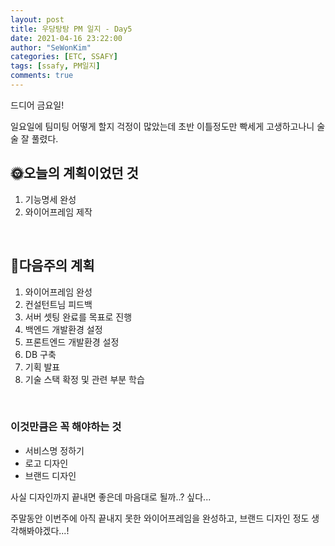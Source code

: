 ```yaml
---
layout: post
title: 우당탕탕 PM 일지 - Day5
date: 2021-04-16 23:22:00
author: "SeWonKim"
categories: [ETC, SSAFY]
tags: [ssafy, PM일지]
comments: true
---
```


드디어 금요일!

일요일에 팀미팅 어떻게 할지 걱정이 많았는데 초반 이틀정도만 빡세게 고생하고나니 술술 잘 풀렸다.

## 🌞오늘의 계획이었던 것

1. 기능명세 완성
2. 와이어프레임 제작


&nbsp;
&nbsp;


## 🌝다음주의 계획

1. 와이어프레임 완성
2. 컨설턴트님 피드백
3. 서버 셋팅 완료를 목표로 진행
4. 백엔드 개발환경 설정
5. 프론트엔드 개발환경 설정
6. DB 구축
7. 기획 발표
8. 기술 스택 확정 및 관련 부분 학습

&nbsp;

### 이것만큼은 꼭 해야하는 것

- 서비스명 정하기
- 로고 디자인
- 브랜드 디자인

사실 디자인까지 끝내면 좋은데 마음대로 될까..? 싶다...

주말동안 이번주에 아직 끝내지 못한 와이어프레임을 완성하고, 브랜드 디자인 정도 생각해봐야겠다...!

&nbsp;
&nbsp;
